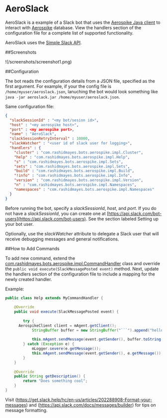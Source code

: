 # AeroSlack

AeroSlack is a example of a Slack bot that uses the [Aerospike Java client](http://www.aerospike.com/docs/client/java/) to interact with [Aerospike](http://www.aerospike.com) database. View the handlers section of the configuration file for a complete list of supported functionality.

AeroSlack uses the [Simple Slack API](https://github.com/Ullink/simple-slack-api).

##Screenshots

!(/screenshots/screenshot1.png)

##Configuration

The bot reads the configuration details from a JSON file, specified as the first argument. For example, if your the config file is `/home/myuser/aeroslack.json`, lanuching the bot would look something like `java -jar aeroslack.jar /home/myuser/aeroslack.json`.

Same configuration file:

```json
{
  "slackSessionId" : "<my bot/sesion id>",
  "host" : "<my aerospike host>",
  "port" : <my aerospike port>,
  "name" : "AeroSlack",
  "slackSessionRetryInterval" : 10000,
  "slackWatcher" : "<user id of slack user for logging>",
  "handlers" : {
    "cluster" : "com.rashidmayes.bots.aerospike.impl.Cluster",
    "help" : "com.rashidmayes.bots.aerospike.impl.Help",
    "s" : "com.rashidmayes.bots.aerospike.impl.Sets",
    "sets" : "com.rashidmayes.bots.aerospike.impl.Sets",
    "build" : "com.rashidmayes.bots.aerospike.impl.Build",
    "!info" : "com.rashidmayes.bots.aerospike.impl.Info",
    "version" : "com.rashidmayes.bots.aerospike.impl.Version",
    "n" : "com.rashidmayes.bots.aerospike.impl.Namespaces",
    "namespaces" : "com.rashidmayes.bots.aerospike.impl.Namespaces"
  }
}
```
Before running the bot, specify a *slackSessionId*, *host*, and *port*. If you do not have a *slackSessionId*, you can create one at [https://api.slack.com/bot-users](https://api.slack.com/bot-users). See the section labeled Setting up your bot user.

Optionally, use the *slackWatcher* attribute to delegate a Slack user that will receive debugging messages and general notifications.

##How to Add Commands

To add new command, extend the [com.rashidmayes.bots.aerospike.impl.CommandHandler](https://github.com/rashidmayes/AeroSlack/blob/master/src/main/java/com/rashidmayes/bots/aerospike/impl/CommandHandler.java) class and override the `public void execute(SlackMessagePosted event)` method. Next, update the handlers section of the configuration file to include a mapping for the newly created handler. 

Example:

```java
public class Help extends MyCommandHandler {
	
	@Override
	public void execute(SlackMessagePosted event) {
		
		try {		
      AerospikeClient client = mAgent.getClient();
			StringBuffer buffer = new StringBuffer("```").append("hello world").append("```\n");
			
			this.mAgent.sendMessage(event.getSender(), buffer.toString());
		} catch (Exception e) {
			mLogger.severe(e.getMessage());
			this.mAgent.sendMessage(event.getSender(), e.getMessage());
		}
	}
	
	@Override
	public String getDescription() {
		return "Does something cool";
	}
}
```
Visit (https://get.slack.help/hc/en-us/articles/202288908-Format-your-messages) and (https://api.slack.com/docs/messages/builder) for tips on message formatting.
